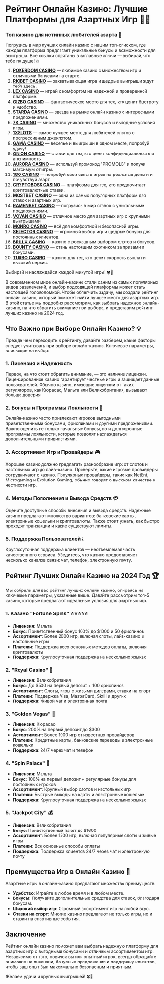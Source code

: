 # Рейтинг Онлайн Казино: Лучшие Платформы для Азартных Игр 🎲🎰
### Топ казино для истинных любителей азарта 🎰

Погрузись в мир лучших онлайн казино с нашим топ-списком, где каждая платформа предлагает уникальные бонусы и возможности для выигрыша. Все ссылки спрятаны в заглавные ключи — выбирай, что тебе по душе! 🔥

1. **[POKERDOM CASINO](https://brandplay.link/Bxg7SC7H)** — любимое казино с множеством игр и отличными бонусами на старте.
2. **[RIOBET CASINO](https://brandplay.link/dtx89f2L)** — захватывающая игра и щедрые выигрыши ждут тебя здесь.
3. **[LEX CASINO](https://brandplay.link/2HFTmBc8)** — играй с комфортом на надежной и проверенной платформе.
4. **[GIZBO CASINO](https://gizbo-tea02.com/c8e962e89)** — фантастическое место для тех, кто ценит быстроту и удобство.
5. **[STARDA CASINO](https://brandplay.link/cpFQbWKn)** — звезда на рынке онлайн казино с интересными предложениями.
6. **[7K CASINO](https://brandplay.link/dd46bNgD)** — множество уникальных бонусов и выгодные условия игры.
7. **[1XSLOTS](https://brandplay.link/R4xfxqdm)** — самое лучшее место для любителей слотов с прогрессивным джекпотом.
8. **[GAMA CASINO](https://brandplay.link/zrZpLFTP)** — веселье и выигрыши в одном месте, попробуй удачу!
9. **[ONION CASINO](https://obclk001-2d.top/click?offer_id=986&partner_id=10542&landing_id=1798&utm_medium=affiliate&sub_1=oncasino3)** — ставки для тех, кто ценит конфиденциальность и анонимность.
10. **[AURORA CASINO](https://10trafic-stat2.com/click/668546566bcc6313411604c7/6766/15114/subaccount?promocode=PROMOLB)** — используй промокод "PROMOLB" и получи максимум от игры.
11. **[1GO CASINO](https://1go-ircp01.com/ce015f410)** — попробуй свои силы в играх на реальные деньги и почувствуй азарт.
12. **[CRYPTOBOSS CASINO](https://cryptobossc.online/d847bcfa9)** — платформа для тех, кто предпочитает криптовалютные ставки.
13. **[MOSTBET CASINO](https://ktbtis024ifqfn0mst.com/beQs)** — одна из самых популярных платформ для ставок и азартных игр.
14. **[RAMENBET CASINO](https://get.saltyram.com/ru/registration?apkpop=0&partner=p24970p3296034p5526)** — погрузись в мир ставок с уникальными предложениями.
15. **[VOVAN CASINO](https://vovan.site/d2375cf9b)** — отличное место для азартных игр с крупными выигрышами.
16. **[MONRO CASINO](https://mnr-ircp01.com/c3ce72a2c)** — всё для комфортной и безопасной игры.
17. **[SELECTOR CASINO](https://gosel.pl/SELVK)** — огромный выбор игр и щедрые бонусы для постоянных клиентов.
18. **[BRILLX CASINO](https://brillx.pub/BRIVK)** — казино с роскошным выбором слотов и бонусов.
19. **[BOUNTY CASINO](https://bounty-casino.de/BOVK)** — стань настоящим охотником за призами и бонусами.
20. **[TURBO CASINO](https://turbo-casino.pro/TURVK)** — казино для тех, кто ценит скорость выплат и высокий сервис.

Выбирай и наслаждайся каждой минутой игры! 🍀🎰

В современном мире онлайн-казино стали одним из самых популярных видов развлечений, и выбор подходящей платформы может стать настоящей головоломкой. Чтобы облегчить задачу, мы создали рейтинг онлайн казино, который поможет найти лучшее место для азартных игр. В этой статье мы подробно рассмотрим, как выбрать надежное онлайн-казино, на что обратить внимание при выборе, и представим рейтинг лучших казино на 2024 год.

## Что Важно при Выборе Онлайн Казино? 💡

Прежде чем переходить к рейтингу, давайте разберем, какие факторы следует учитывать при выборе онлайн-казино. Ключевые параметры, влияющие на выбор:

### 1. Лицензия и Надежность
Первое, на что стоит обратить внимание, — это наличие лицензии. Лицензированное казино гарантирует честные игры и защищает данные пользователей. Обычно казино, имеющие лицензии от таких регуляторов, как Кюрасао, Мальта или Великобритания, вызывают больше доверия.

### 2. Бонусы и Программы Лояльности 🎁
Онлайн-казино часто привлекают игроков выгодными приветственными бонусами, фриспинами и другими предложениями. Важно оценить не только начальные бонусы, но и долгосрочные программы лояльности, которые позволят наслаждаться дополнительными привилегиями.

### 3. Ассортимент Игр и Провайдеры 🎮
Хорошее казино должно предлагать разнообразие игр: от слотов и настольных игр до лайв-казино. Проверьте, какие игровые провайдеры сотрудничают с казино. Популярные провайдеры, такие как NetEnt, Microgaming и Evolution Gaming, обычно говорят о высоком качестве и честности игр.

### 4. Методы Пополнения и Вывода Средств 💳
Оцените доступные способы внесения и вывода средств. Надежные казино предлагают множество вариантов: банковские карты, электронные кошельки и криптовалюты. Также стоит узнать, как быстро проходят транзакции и какие существуют лимиты.

### 5. Поддержка Пользователей 📞
Круглосуточная поддержка клиентов — неотъемлемая часть качественного сервиса. Убедитесь, что казино предоставляет несколько каналов связи: чат, телефон, электронную почту. 

## Рейтинг Лучших Онлайн Казино на 2024 Год 🏆

Мы собрали для вас рейтинг лучших онлайн казино, опираясь на ключевые параметры, указанные выше. Давайте рассмотрим топ-5 казино, которые предлагают идеальные условия для азартных игр.

### 1. **Казино "Fortune Spins"** ⭐⭐⭐⭐⭐
   - **Лицензия**: Мальта
   - **Бонус**: Приветственный бонус 100% до $1000 и 50 фриспинов
   - **Ассортимент**: Более 2000 игр, включая слоты, лайв-казино и настольные игры
   - **Платежи**: Поддержка всех основных методов оплаты, включая криптовалюты
   - **Поддержка**: Круглосуточная поддержка на нескольких языках

### 2. **"Royal Casino"** 👑
   - **Лицензия**: Великобритания
   - **Бонус**: До $500 на первый депозит + 100 фриспинов
   - **Ассортимент**: Слоты, игры с живыми дилерами, ставки на спорт
   - **Платежи**: Поддержка Visa, MasterCard, Skrill и других
   - **Поддержка**: Живой чат и электронная почта

### 3. **"Golden Vegas"** 🎉
   - **Лицензия**: Кюрасао
   - **Бонус**: 200% на первый депозит до $300
   - **Ассортимент**: Более 1000 игр от известных провайдеров
   - **Платежи**: Кредитные карты, банковские переводы и электронные кошельки
   - **Поддержка**: 24/7 через чат и телефон

### 4. **"Spin Palace"** 💎
   - **Лицензия**: Мальта
   - **Бонус**: 100% на первый депозит + регулярные бонусы для постоянных игроков
   - **Ассортимент**: Крупный выбор слотов и настольных игр
   - **Платежи**: Быстрые выводы на карты и электронные кошельки
   - **Поддержка**: Круглосуточная поддержка на нескольких языках

### 5. **"Jackpot City"** 💰
   - **Лицензия**: Великобритания
   - **Бонус**: Приветственный пакет до $1600
   - **Ассортимент**: Более 1500 игр, включая популярные слоты и живые игры
   - **Платежи**: Все основные способы оплаты
   - **Поддержка**: Поддержка клиентов 24/7 через чат и электронную почту

## Преимущества Игр в Онлайн Казино 🎲

Азартные игры в онлайн-казино предлагают множество преимуществ:
- **Удобство**: Играйте в любое время и в любом месте.
- **Бонусы**: Получайте дополнительные средства для ставок, благодаря бонусам.
- **Широкий выбор игр**: Огромный ассортимент игр на любой вкус.
- **Ставки на спорт**: Многие казино предлагают не только игры, но и ставки на спортивные события.

## Заключение

Рейтинг онлайн казино поможет вам выбрать надежную платформу для азартных игр с выгодными бонусами и отличным ассортиментом игр. Независимо от того, новичок вы или опытный игрок, всегда обращайте внимание на лицензии, бонусные предложения и поддержку клиентов, чтобы ваш опыт был максимально безопасным и приятным. 

Желаем удачи и крупных выигрышей! 🍀🎰

